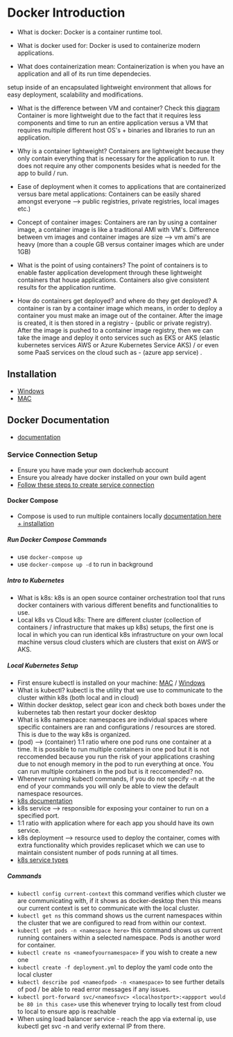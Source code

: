 # Docker Introduction
- What is docker: Docker is a container runtime tool. 

- What is docker used for: Docker is used to containerize modern applications.

- What does containerization mean: Containerization is when you have an application and all of its run time dependecies.

setup inside of an encapsulated lightweight environment that allows for easy deployment, scalability and modifications.

- What is the difference between VM and container? Check this [diagram](https://medium.com/@venkinarayanan/containers-101-8c7562d0d7cd)
Container is more lightweight due to the fact that it requires less components and time to run an entire application versus a VM
that requires multiple different host OS's + binaries and libraries to run an application.

- Why is a container lightweight? Containers are lightweight because they only contain everything that is necessary for the 
application to run. It does not require any other components besides what is needed for the app to build / run.

- Ease of deployment when it comes to applications that are containerized versus bare metal applications: 
Containers can be easily shared amongst everyone --> public registries, private registries, local images etc.)

- Concept of container images: Containers are ran by using a container image, a container image is like a traditional AMI with VM's. Difference between vm images and container images are size --> vm ami's are heavy (more than a couple GB versus container images which are under 1GB)

- What is the point of using containers? The point of containers is to enable faster 
application development through these lightweight containers that house applications. Containers also give consistent results for 
the application runtime.

- How do containers get deployed? and where do they get deployed? A container is ran by a container image which means,
in order to deploy a container you must make an image out of the container. After the image is created, it is then stored
in a registry - (public or private registry). After the image is pushed to a container image registry, then we can take the image
and deploy it onto services such as EKS or AKS (elastic kubernetes services AWS or Azure Kubernetes Service AKS) / or even some
PaaS services on the cloud such as - (azure app service) .

## Installation
- [Windows](https://docs.docker.com/desktop/install/windows-install/)
- [MAC](https://docs.docker.com/desktop/install/mac-install/)


## Docker Documentation
- [documentation](https://docs.docker.com/engine/reference/builder/)

### Service Connection Setup
- Ensure you have made your own dockerhub account
- Ensure you already have docker installed on your own build agent
- [Follow these steps to create service connection](https://www.programmingwithwolfgang.com/build-docker-azure-devops-ci-pipeline/)

#### Docker Compose
- Compose is used to run multiple containers locally [documentation here + installation](https://docs.docker.com/compose/)

##### Run Docker Compose Commands
- use ```docker-compose up``` 
- use ```docker-compose up -d``` to run in background

##### Intro to Kubernetes
- What is k8s: k8s is an open source container orchestration tool that runs docker containers with various different benefits and functionalities to use.
- Local k8s vs Cloud k8s: There are different cluster (collection of containers / infrastructure that makes up k8s) setups, the first one is local in which you can run identical k8s infrastructure on your own local machine versus cloud clusters which are clusters that exist on AWS or AKS.

##### Local Kubernetes Setup
- First ensure kubectl is installed on your machine: [MAC](https://kubernetes.io/docs/tasks/tools/install-kubectl-macos/) / [Windows](https://kubernetes.io/docs/tasks/tools/install-kubectl-windows/)
- What is kubectl? kubectl is the utility that we use to communicate to the cluster within k8s (both local and in cloud)
- Within docker desktop, select gear icon and check both boxes under the kubernetes tab then restart your docker desktop
- What is k8s namespace: namespaces are individual spaces where specific containers are ran and configurations / resources are stored. This is due to the way k8s is organized.
- (pod) --> (container) 1:1 ratio where one pod runs one container at a time. It is possible to run multiple containers in one pod but it is not reccomended because you run the risk of your applications crashing due to not enough memory in the pod to run everything at once. You can run multiple containers in the pod but is it reccomended? no.
- Whenever running kubectl commands, if you do not specify -n <namespace> at the end of your commands you will only be able to view the default namespace resources.
- [k8s documentation](https://kubernetes.io/docs/concepts/services-networking/service/)
- k8s service --> responsible for exposing your container to run on a specified port. 
- 1:1 ratio with application where for each app you should have its own service.
- k8s deployment --> resource used to deploy the container, comes with extra functionality which provides replicaset which we can use to maintain consistent number of pods running at all times. 
- [k8s service types](https://www.ibm.com/docs/en/cloud-private/3.2.0?topic=networking-kubernetes-service-types)

##### Commands
- ```kubectl config current-context``` this command verifies which cluster we are communicating with, if it shows as docker-desktop then this means our current context is set to communicate with the local cluster.
- ```kubectl get ns``` this command shows us the current namespaces within the cluster that we are configured to read from within our context.
- ```kubectl get pods -n <namespace here>``` this command shows us current running containers within a selected namespace. Pods is another word for container. 
- ```kubectl create ns <nameofyournamespace>``` if you wish to create a new one
- ```kubectl create -f deployment.yml``` to deploy the yaml code onto the local cluster
- ```kubectl describe pod <nameofpod> -n <namespace>``` to see further details of pod / be able to read error messages if any issues.
- ```kubectl port-forward svc/<nameofsvc> <localhostport>:<appport would be 80 in this case>``` use this whenever trying to locally test from cloud to local to ensure app is reachable
- When using load balancer service - reach the app via external ip, use kubectl get svc -n <name of your ns> and verify external IP from there.

